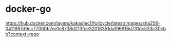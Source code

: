 # docker-go
https://hub.docker.com/layers/kakadlec1/fullcycle/latest/images/sha256-0411997d9cc77000b7ee1c8738d213fce32018351da196916d731dc533c30cbb?context=repo
